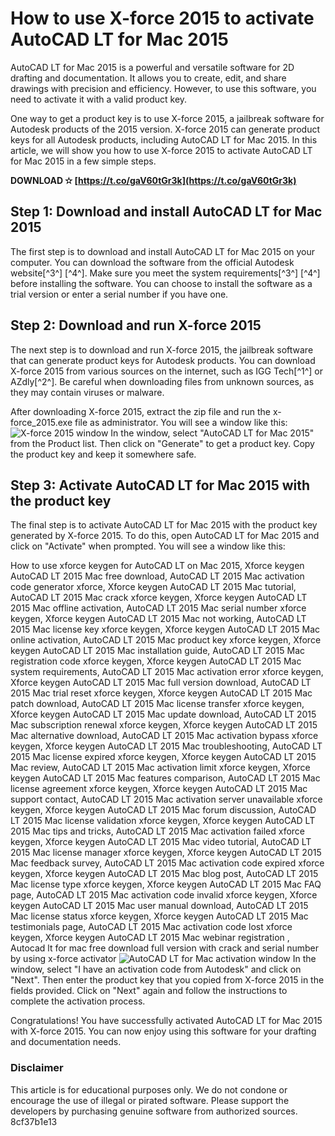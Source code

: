 # How to use X-force 2015 to activate AutoCAD LT for Mac 2015
 
AutoCAD LT for Mac 2015 is a powerful and versatile software for 2D drafting and documentation. It allows you to create, edit, and share drawings with precision and efficiency. However, to use this software, you need to activate it with a valid product key.
 
One way to get a product key is to use X-force 2015, a jailbreak software for Autodesk products of the 2015 version. X-force 2015 can generate product keys for all Autodesk products, including AutoCAD LT for Mac 2015. In this article, we will show you how to use X-force 2015 to activate AutoCAD LT for Mac 2015 in a few simple steps.
 
**DOWNLOAD ✫ [https://t.co/gaV60tGr3k](https://t.co/gaV60tGr3k)**


 
## Step 1: Download and install AutoCAD LT for Mac 2015
 
The first step is to download and install AutoCAD LT for Mac 2015 on your computer. You can download the software from the official Autodesk website[^3^] [^4^]. Make sure you meet the system requirements[^3^] [^4^] before installing the software. You can choose to install the software as a trial version or enter a serial number if you have one.
 
## Step 2: Download and run X-force 2015
 
The next step is to download and run X-force 2015, the jailbreak software that can generate product keys for Autodesk products. You can download X-force 2015 from various sources on the internet, such as IGG Tech[^1^] or AZdly[^2^]. Be careful when downloading files from unknown sources, as they may contain viruses or malware.
 
After downloading X-force 2015, extract the zip file and run the x-force\_2015.exe file as administrator. You will see a window like this:
 ![X-force 2015 window](https://iggtech.com/wp-content/uploads/2020/03/xforce-2015-1.jpg) 
In the window, select "AutoCAD LT for Mac 2015" from the Product list. Then click on "Generate" to get a product key. Copy the product key and keep it somewhere safe.
 
## Step 3: Activate AutoCAD LT for Mac 2015 with the product key
 
The final step is to activate AutoCAD LT for Mac 2015 with the product key generated by X-force 2015. To do this, open AutoCAD LT for Mac 2015 and click on "Activate" when prompted. You will see a window like this:
 
How to use xforce keygen for AutoCAD LT on Mac 2015,  Xforce keygen AutoCAD LT 2015 Mac free download,  AutoCAD LT 2015 Mac activation code generator xforce,  Xforce keygen AutoCAD LT 2015 Mac tutorial,  AutoCAD LT 2015 Mac crack xforce keygen,  Xforce keygen AutoCAD LT 2015 Mac offline activation,  AutoCAD LT 2015 Mac serial number xforce keygen,  Xforce keygen AutoCAD LT 2015 Mac not working,  AutoCAD LT 2015 Mac license key xforce keygen,  Xforce keygen AutoCAD LT 2015 Mac online activation,  AutoCAD LT 2015 Mac product key xforce keygen,  Xforce keygen AutoCAD LT 2015 Mac installation guide,  AutoCAD LT 2015 Mac registration code xforce keygen,  Xforce keygen AutoCAD LT 2015 Mac system requirements,  AutoCAD LT 2015 Mac activation error xforce keygen,  Xforce keygen AutoCAD LT 2015 Mac full version download,  AutoCAD LT 2015 Mac trial reset xforce keygen,  Xforce keygen AutoCAD LT 2015 Mac patch download,  AutoCAD LT 2015 Mac license transfer xforce keygen,  Xforce keygen AutoCAD LT 2015 Mac update download,  AutoCAD LT 2015 Mac subscription renewal xforce keygen,  Xforce keygen AutoCAD LT 2015 Mac alternative download,  AutoCAD LT 2015 Mac activation bypass xforce keygen,  Xforce keygen AutoCAD LT 2015 Mac troubleshooting,  AutoCAD LT 2015 Mac license expired xforce keygen,  Xforce keygen AutoCAD LT 2015 Mac review,  AutoCAD LT 2015 Mac activation limit xforce keygen,  Xforce keygen AutoCAD LT 2015 Mac features comparison,  AutoCAD LT 2015 Mac license agreement xforce keygen,  Xforce keygen AutoCAD LT 2015 Mac support contact,  AutoCAD LT 2015 Mac activation server unavailable xforce keygen,  Xforce keygen AutoCAD LT 2015 Mac forum discussion,  AutoCAD LT 2015 Mac license validation xforce keygen,  Xforce keygen AutoCAD LT 2015 Mac tips and tricks,  AutoCAD LT 2015 Mac activation failed xforce keygen,  Xforce keygen AutoCAD LT 2015 Mac video tutorial,  AutoCAD LT 2015 Mac license manager xforce keygen,  Xforce keygen AutoCAD LT 2015 Mac feedback survey,  AutoCAD LT 2015 Mac activation code expired xforce keygen,  Xforce keygen AutoCAD LT 2015 Mac blog post,  AutoCAD LT 2015 Mac license type xforce keygen,  Xforce keygen AutoCAD LT 2015 Mac FAQ page,  AutoCAD LT 2015 Mac activation code invalid xforce keygen,  Xforce keygen AutoCAD LT 2015 Mac user manual download,  AutoCAD LT 2015 Mac license status xforce keygen,  Xforce keygen AutoCAD LT 2015 Mac testimonials page,  AutoCAD LT 2015 Mac activation code lost xforce keygen,  Xforce keygen AutoCAD LT 2015 Mac webinar registration ,  Autocad lt for mac free download full version with crack and serial number by using x-force activator
 ![AutoCAD LT for Mac activation window](https://knowledge.autodesk.com/sites/default/files/autocad-lt-for-mac-activation-1.png) 
In the window, select "I have an activation code from Autodesk" and click on "Next". Then enter the product key that you copied from X-force 2015 in the fields provided. Click on "Next" again and follow the instructions to complete the activation process.
 
Congratulations! You have successfully activated AutoCAD LT for Mac 2015 with X-force 2015. You can now enjoy using this software for your drafting and documentation needs.
 
### Disclaimer
 
This article is for educational purposes only. We do not condone or encourage the use of illegal or pirated software. Please support the developers by purchasing genuine software from authorized sources.
 8cf37b1e13
 

